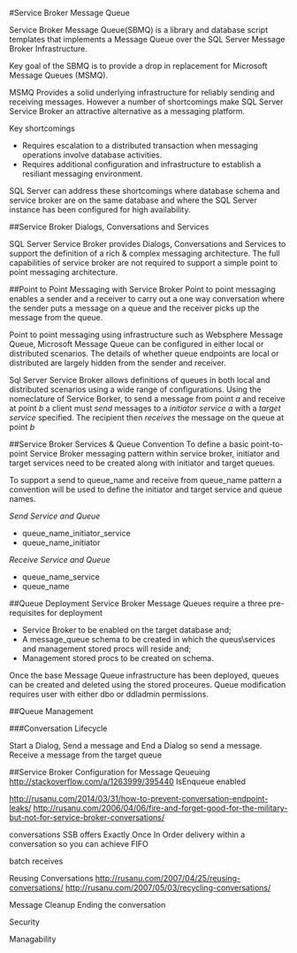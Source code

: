 #Service Broker Message Queue

Service Broker Message Queue(SBMQ) is a library and database script templates that implements a Message Queue over the SQL Server Message Broker Infrastructure.

Key goal of the SBMQ is to provide a drop in replacement for Microsoft Message Queues (MSMQ).

MSMQ Provides a solid underlying infrastructure for reliably sending and receiving messages.  However a number of shortcomings make SQL Server Service Broker an attractive alternative as a messaging platform.   

Key shortcomings
 - Requires escalation to a distributed transaction when messaging operations involve database activities.
 - Requires additional configuration and infrastructure to establish a resiliant messaging environment.

SQL Server can address these shortcomings where database schema and service broker are on the same database and where the SQL Server instance has been configured for high availability.

##Service Broker Dialogs, Conversations and Services

SQL Server Service Broker provides Dialogs, Conversations and Services to support the definition of a rich & complex messaging architecture.  The full capabilities of service broker are not required to support a simple point to point messaging architecture.

##Point to Point Messaging with Service Broker
Point to point messaging enables a sender and a receiver to carry out a one way conversation where the sender puts a message on a queue and the receiver picks up the message from the queue.

Point to point messaging using infrastructure such as Websphere Message Queue, Microsoft Message Queue can be configured in either local or distributed scenarios.  The details of whether queue endpoints are local or distributed are largely hidden from the sender and receiver.

Sql Server Service Broker allows definitions of queues in both local and distributed scenarios using a wide range of configurations.  Using the nomeclature of Service Borker, to send a message from point *a* and receive at point *b* a client must *send* messages to a *initiator service* *a* with a *target service* specified.  The recipient then *receives* the message on the queue at point *b*

##Service Broker Services & Queue Convention
To define a basic point-to-point Service Broker messaging pattern within service broker, initiator and target services need to be created along with initiator and target queues.

To support a send to queue_name and receive from queue_name pattern a convention will be used to define the initiator and target service and queue names.

*Send Service and Queue*
- queue_name_initiator_service
- queue_name_initiator

*Receive Service and Queue*
- queue_name_service
- queue_name


##Queue Deployment
Service Broker Message Queues require a three pre-requisites for deployment
 - Service Broker to be enabled on the target database and;
 - A message_queue schema to be created in which the queus\services and management stored procs will reside and;
 - Management stored procs to be created on schema. 

Once the base Message Queue infrastructure has been deployed, queues can be created and deleted using the stored proceures.  Queue modification requires user with either dbo or ddladmin permissions.


##Queue Management

###Conversation Lifecycle

Start a Dialog, Send a message and End a Dialog so send a message.
Receive a message from the target queue

##Service Broker Configuration for Message Qeueuing
http://stackoverflow.com/a/1263999/395440 
IsEnqueue enabled

http://rusanu.com/2014/03/31/how-to-prevent-conversation-endpoint-leaks/
http://rusanu.com/2006/04/06/fire-and-forget-good-for-the-military-but-not-for-service-broker-conversations/

conversations SSB offers Exactly Once In Order delivery within a conversation so you can achieve FIFO

batch receives


Reusing Conversations
http://rusanu.com/2007/04/25/reusing-conversations/
http://rusanu.com/2007/05/03/recycling-conversations/ 


Message Cleanup
Ending the conversation

Security

Managability

